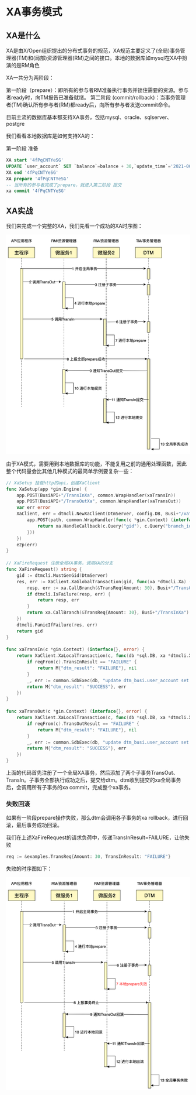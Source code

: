 # XA事务模式

## XA是什么

XA是由X/Open组织提出的分布式事务的规范，XA规范主要定义了(全局)事务管理器(TM)和(局部)资源管理器(RM)之间的接口。本地的数据库如mysql在XA中扮演的是RM角色

XA一共分为两阶段：

第一阶段（prepare）：即所有的参与者RM准备执行事务并锁住需要的资源。参与者ready时，向TM报告已准备就绪。
第二阶段 (commit/rollback)：当事务管理者(TM)确认所有参与者(RM)都ready后，向所有参与者发送commit命令。

目前主流的数据库基本都支持XA事务，包括mysql、oracle、sqlserver、postgre

我们看看本地数据库是如何支持XA的：

第一阶段 准备

``` sql
XA start '4fPqCNTYeSG'
UPDATE `user_account` SET `balance`=balance + 30,`update_time`='2021-06-09 11:50:42.438' WHERE user_id = '1'
XA end '4fPqCNTYeSG'
XA prepare '4fPqCNTYeSG'
-- 当所有的参与者完成了prepare，就进入第二阶段 提交
xa commit '4fPqCNTYeSG'
```

## XA实战

我们来完成一个完整的XA，我们先看一个成功的XA时序图：

![xa_normal](../imgs/xa_normal.jpg)

由于XA模式，需要用到本地数据库的功能，不能复用之前的通用处理函数，因此整个代码量会比其他几种模式的最简单示例要复杂一些：

``` go
// XaSetup 挂载http的api，创建XaClient
func XaSetup(app *gin.Engine) {
	app.POST(BusiAPI+"/TransInXa", common.WrapHandler(xaTransIn))
	app.POST(BusiAPI+"/TransOutXa", common.WrapHandler(xaTransOut))
	var err error
	XaClient, err = dtmcli.NewXaClient(DtmServer, config.DB, Busi+"/xa", func(path string, xa *dtmcli.XaClient) {
		app.POST(path, common.WrapHandler(func(c *gin.Context) (interface{}, error) {
			return xa.HandleCallback(c.Query("gid"), c.Query("branch_id"), c.Query("action"))
		}))
	})
	e2p(err)
}

// XaFireRequest 注册全局XA事务，调用XA的分支
func XaFireRequest() string {
	gid := dtmcli.MustGenGid(DtmServer)
	res, err := XaClient.XaGlobalTransaction(gid, func(xa *dtmcli.Xa) (interface{}, error) {
		resp, err := xa.CallBranch(&TransReq{Amount: 30}, Busi+"/TransOutXa")
		if dtmcli.IsFailure(resp, err) {
			return resp, err
		}
		return xa.CallBranch(&TransReq{Amount: 30}, Busi+"/TransInXa")
	})
	dtmcli.PanicIfFailure(res, err)
	return gid
}

func xaTransIn(c *gin.Context) (interface{}, error) {
	return XaClient.XaLocalTransaction(c, func(db *sql.DB, xa *dtmcli.Xa) (interface{}, error) {
		if reqFrom(c).TransInResult == "FAILURE" {
			return M{"dtm_result": "FAILURE"}, nil
		}
		_, err := common.SdbExec(db, "update dtm_busi.user_account set balance=balance+? where user_id=?", reqFrom(c).Amount, 2)
		return M{"dtm_result": "SUCCESS"}, err
	})
}

func xaTransOut(c *gin.Context) (interface{}, error) {
	return XaClient.XaLocalTransaction(c, func(db *sql.DB, xa *dtmcli.Xa) (interface{}, error) {
		if reqFrom(c).TransOutResult == "FAILURE" {
			return M{"dtm_result": "FAILURE"}, nil
		}
		_, err := common.SdbExec(db, "update dtm_busi.user_account set balance=balance-? where user_id=?", reqFrom(c).Amount, 1)
		return M{"dtm_result": "SUCCESS"}, err
	})
}
```

上面的代码首先注册了一个全局XA事务，然后添加了两个子事务TransOut、TransIn。子事务全部执行成功之后，提交给dtm。dtm收到提交的xa全局事务后，会调用所有子事务的xa commit，完成整个xa事务。

### 失败回滚

如果有一阶段prepare操作失败，那么dtm会调用各子事务的xa rollback，进行回滚，最后事务成功回滚。

我们在上述XaFireRequest的请求负荷中，传递TransInResult=FAILURE，让他失败

``` go
req := &examples.TransReq{Amount: 30, TransInResult: "FAILURE"}
```

失败的时序图如下：

![xa_rollback](../imgs/xa_rollback.jpg)

